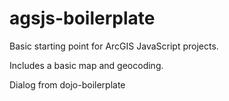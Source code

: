 agsjs-boilerplate
=================

Basic starting point for ArcGIS JavaScript projects. 

Includes a basic map and geocoding. 

Dialog from dojo-boilerplate
 
